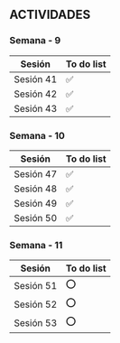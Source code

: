 ##  ACTIVIDADES

### Semana - 9

| Sesión    | To do list |
| --------- | ---------- |
| Sesión 41 | ✅         |
| Sesión 42 | ✅         |
| Sesión 43 | ✅         |

### Semana - 10

| Sesión    | To do list |
| --------- | ---------- |
| Sesión 47 | ✅         |
| Sesión 48 | ✅         |
| Sesión 49 | ✅         |
| Sesión 50 | ✅          |

### Semana - 11

| Sesión    | To do list |
| --------- | ---------- |
| Sesión 51 | ⭕         |
| Sesión 52 | ⭕         |
| Sesión 53 | ⭕         |
 
